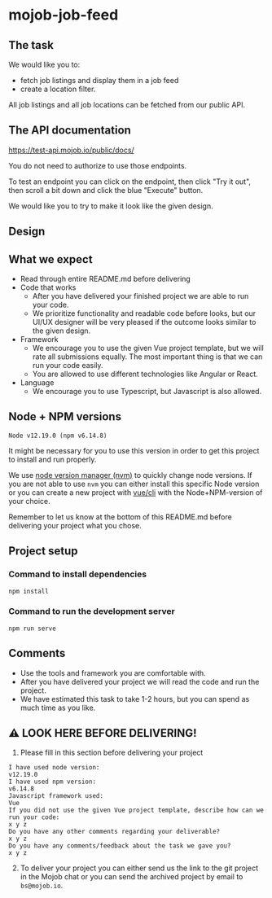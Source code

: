 # mojob-job-feed

## The task

We would like you to:
* fetch job listings and display them in a job feed
* create a location filter.

All job listings and all job locations can be fetched from our public API.

## The API documentation
https://test-api.mojob.io/public/docs/

You do not need to authorize to use those endpoints.

To test an endpoint you can click on the endpoint, then click "Try it out", then scroll a bit down and click the blue "Execute" button.

We would like you to try to make it look like the given design.

## Design



## What we expect

* Read through entire README.md before delivering
* Code that works
  - After you have delivered your finished project we are able to run your code.
  - We prioritize functionality and readable code before looks, but our UI/UX designer will be very pleased if the outcome looks similar to the given design.
* Framework
  - We encourage you to use the given Vue project template, but we will rate all submissions equally. The most important thing is that we can run your code easily.
  - You are allowed to use different technologies like Angular or React.
* Language
  - We encourage you to use Typescript, but Javascript is also allowed.

## Node + NPM versions
```
Node v12.19.0 (npm v6.14.8)
```

It might be necessary for you to use this version in order to get
this project to install and run properly.

We use [node version manager (nvm)](https://github.com/nvm-sh/nvm) to quickly change node versions. If you are not able to use `nvm` you can either install this specific Node version or you can create a new project with [vue/cli](https://cli.vuejs.org/guide/creating-a-project.html#vue-create) with the Node+NPM-version of your choice.

Remember to let us know at the bottom of this README.md before delivering your project what you chose.

## Project setup

### Command to install dependencies
```
npm install
```
### Command to run the development server
```
npm run serve
```

## Comments

* Use the tools and framework you are comfortable with. 
* After you have delivered your project we will read the code and run the project. 
* We have estimated this task to take 1-2 hours, but you can spend as much time as you like.

## ⚠️ LOOK HERE BEFORE DELIVERING!
1. Please fill in this section before delivering your project

```
I have used node version:
v12.19.0
I have used npm version:
v6.14.8
Javascript framework used:
Vue
If you did not use the given Vue project template, describe how can we run your code:
x y z
Do you have any other comments regarding your deliverable?
x y z
Do you have any comments/feedback about the task we gave you?
x y z
```

2. To deliver your project you can either send us the link to the git project in the Mojob chat or you can send the archived project by email to `bs@mojob.io`.
